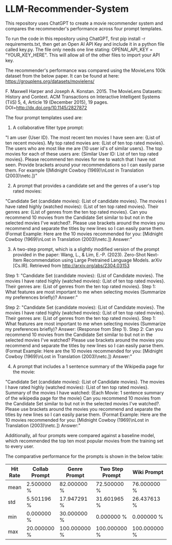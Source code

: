 # LLM-Recommender-System
This repository uses ChatGPT to create a movie recommender system and compares the recommender's performance across four prompt templates.

To run the code in this repository using ChatGPT, first pip install -r requirements.txt, then get an Open AI API Key and include it in a python file called key.py.  The file only needs one line stating:
OPENAI_API_KEY = "YOUR_KEY_HERE".  This will allow all of the other files to import your API key.

The recommender's performance was compared using the MovieLens 100k dataset from the below paper.  It can be found at here: https://grouplens.org/datasets/movielens/

F. Maxwell Harper and Joseph A. Konstan. 2015. The MovieLens Datasets:
History and Context. ACM Transactions on Interactive Intelligent
Systems (TiiS) 5, 4, Article 19 (December 2015), 19 pages.
DOI=http://dx.doi.org/10.1145/2827872

The four prompt templates used are:

1) A collaborative filter type prompt:
   
"I am user {User ID}.
The most recent ten movies I have seen are:
{List of ten recent movies}.
My top rated movies are:
{List of ten top rated movies}.
The users who are most like me are {10 user id's of similar users}.
The top movies for each of these users are:
{Similar User ID: List of ten top rated movies}.
Please recommend ten movies for me to watch that I have not seen. Provide brackets around your recommendations so I can easily parse them.
For example ([Midnight Cowboy (1969)\nLost in Translation (2003)\netc.])"
    

2) A prompt that provides a candidate set and the genres of a user's top rated movies:

"Candidate Set (candidate movies): {List of candidate movies}.
The movies I have rated highly (watched movies): {List of ten top rated movies}.
Their genres are: {List of genres from the ten top rated movies}.
Can you recommend 10 movies from the Candidate Set similar to but not in the selected movies I've watched?.
Please use brackets around the movies you recommend and separate the titles by new lines so I can easily parse them.
(Format Example: Here are the 10 movies recommended for you: [Midnight Cowboy (1969)\nLost in Translation (2003)\netc.])
Answer:"

3) A two-step prompt, which is a slightly modified version of the prompt provided in the paper: Wang, L., & Lim, E.-P. (2023). Zero-Shot Next-Item Recommendation using Large Pretrained Language Models. arXiv [Cs.IR]. Retrieved from http://arxiv.org/abs/2304.03153

Step 1: "Candidate Set (candidate movies): {List of Candidate movies}.
The movies I have rated highly (watched movies): {List of ten top rated movies}.
Their genres are: {List of genres from the ten top rated movies}.
Step 1: What features are most important to me when selecting movies (Summarize my preferences briefly)? 
Answer:"

Step 2: "Candidate Set (candidate movies): {List of Candidate movies}.
The movies I have rated highly (watched movies): {List of ten top rated movies}.
Their genres are: {List of genres from the ten top rated movies}.
Step 1: What features are most important to me when selecting movies (Summarize my preferences briefly)? 
Answer: {Response from Step 1}.
Step 2: Can you recommend 10 movies from the Candidate Set similar to but not in the selected movies I've watched?
Please use brackets around the movies you recommend and separate the titles by new lines so I can easily parse them.
(Format Example: Here are the 10 movies recommended for you: [Midnight Cowboy (1969)\nLost in Translation (2003)\netc.])
Answer:"

4) A prompt that includes a 1 sentence summary of the Wikipedia page for the movie:

"Candidate Set (candidate movies): {List of Candidate movies}.
The movies I have rated highly (watched movies): {List of ten top rated movies}.
Summary of the movies I have watched: {Each Movie: 1 sentence summary of the wikipedia page for the movie}
Can you recommend 10 movies from the Candidate Set similar to but not in the selected movies I've watched?.
Please use brackets around the movies you recommend and separate the titles by new lines so I can easily parse them.
(Format Example: Here are the 10 movies recommended for you: [Midnight Cowboy (1969)\nLost in Translation (2003)\netc.])
Answer:"

Additionally, all four prompts were compared against a baseline model, which recommended the top ten most popular movies from the training set to every user.

The comparative performance for the prompts is shown in the below table:

|      Hit Rate | Collab Prompt | Genre Prompt | Two Step Prompt | Wiki Prompt  | Baseline    |
| ------------- | ------------- | ------------ | --------------- | ------------ | ----------- |
|         mean  | 2.500000    % | 82.000000  % | 72.500000     % | 76.000000  % | 65.000000 % |
|         std   | 5.501196    % | 17.947291  % | 31.601965     % | 26.437613  % | 20.900768 % |
|         min   | 0.000000    % | 30.000000  % | 0.000000      % | 0.000000   % | 20.000000 % |
|         max   | 20.000000   % | 100.000000 % | 100.000000    % | 100.000000 % | 100.00000 % |
